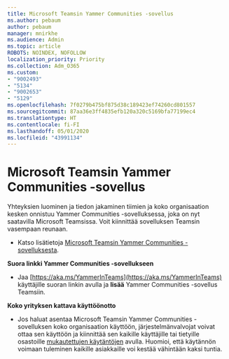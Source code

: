 ```yaml
---
title: Microsoft Teamsin Yammer Communities -sovellus
ms.author: pebaum
author: pebaum
manager: mnirkhe
ms.audience: Admin
ms.topic: article
ROBOTS: NOINDEX, NOFOLLOW
localization_priority: Priority
ms.collection: Adm_O365
ms.custom:
- "9002493"
- "5134"
- "9002653"
- "5129"
ms.openlocfilehash: 7f0279b475bf875d38c189423ef74260cd801557
ms.sourcegitcommit: 87aa36e3ff4835efb120a320c5169bfa77199ec4
ms.translationtype: HT
ms.contentlocale: fi-FI
ms.lasthandoff: 05/01/2020
ms.locfileid: "43991134"
---
```

# <a name="yammer-communities-app-for-microsoft-teams"></a>Microsoft Teamsin Yammer Communities -sovellus

Yhteyksien luominen ja tiedon jakaminen tiimien ja koko organisaation kesken onnistuu Yammer Communities -sovelluksessa, joka on nyt saatavilla Microsoft Teamsissa. Voit kiinnittää sovelluksen Teamsin vasempaan reunaan. 

- Katso lisätietoja [Microsoft Teamsin Yammer Communities -sovelluksesta](https://go.microsoft.com/fwlink/?linkid=2127757&clcid=0x409).

**Suora linkki Yammer Communities -sovellukseen**

- Jaa [https://aka.ms/YammerInTeams](https://aka.ms/YammerInTeams) käyttäjille suoran linkin avulla ja **lisää** Yammer Communities -sovellus Teamsiin.

**Koko yrityksen kattava käyttöönotto**

- Jos haluat asentaa Microsoft Teamsin Yammer Communities -sovelluksen koko organisaation käyttöön, järjestelmänvalvojat voivat ottaa sen käyttöön ja kiinnittää sen kaikille käyttäjille tai tietyille osastoille [mukautettujen käytäntöjen](https://docs.microsoft.com/microsoftteams/manage-apps) avulla. Huomioi, että käytännön voimaan tuleminen kaikille asiakkaille voi kestää vähintään kaksi tuntia.
